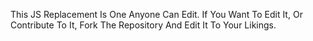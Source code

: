 This JS Replacement Is One Anyone Can Edit. If You Want To Edit It, Or Contribute To It, Fork The Repository And Edit It To Your Likings.
